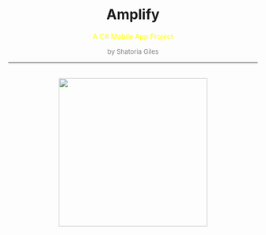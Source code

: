 
<h1 style="text-align:center;font-weight:bold;">Amplify</h1>
<p style="text-align:center;color:yellow;">A C# Mobile App Project</p>
<p style="text-align:center;color:gray; font-size:small;">by Shatoria Giles</p>

-----

<br/>
<img style="margin: 0 auto;display:block; width: 300px" src="https://i.imgur.com/QX72I41.png"/>


